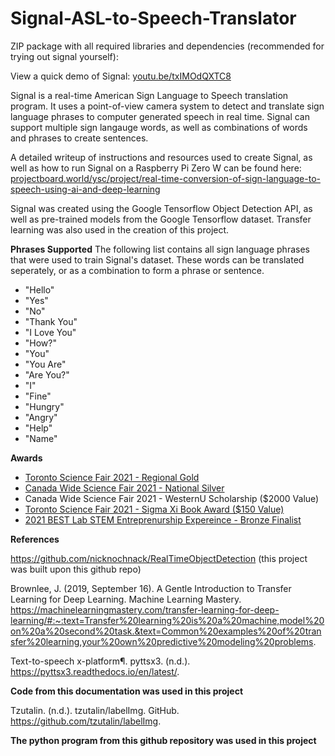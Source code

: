 # Signal-ASL-to-Speech-Translator

ZIP package with all required libraries and dependencies (recommended for trying out signal yourself): 

View a quick demo of Signal:
[youtu.be/txIMOdQXTC8](https://www.youtube.com/watch?v=txIMOdQXTC8)

Signal is a real-time American Sign Language to Speech translation program. It uses a point-of-view camera system to detect and translate sign language phrases to computer generated speech in real time. Signal can support multiple sign langauge words, as well as combinations of words and phrases to create sentences. 

A detailed writeup of instructions and resources used to create Signal, as well as how to run Signal on a Raspberry Pi Zero W can be found here:
[projectboard.world/ysc/project/real-time-conversion-of-sign-language-to-speech-using-ai-and-deep-learning](https://projectboard.world/ysc/project/real-time-conversion-of-sign-language-to-speech-using-ai-and-deep-learning)

Signal was created using the Google Tensorflow Object Detection API, as well as pre-trained models from the Google Tensorflow dataset. Transfer learning was also used in the creation of this project.

**Phrases Supported**
The following list contains all sign language phrases that were used to train Signal's dataset. These words can be translated seperately, or as a combination to form a phrase or sentence.

* "Hello"
* "Yes"
* "No"
* "Thank You"
* "I Love You"
* "How?"
* "You"
* "You Are"
* "Are You?"
* "I"
* "Fine"
* "Hungry"
* "Angry"
* "Help"
* "Name"


**Awards**
* [Toronto Science Fair 2021 - Regional Gold](https://www.torontosciencefair.ca/previous-fairs/2021-gold-medal-recipients#h.lr3yzoszwmvv)
* [Canada Wide Science Fair 2021 - National Silver](https://projectboard.world/ysc/project/real-time-conversion-of-sign-language-to-speech-using-ai-and-deep-learning)
* Canada Wide Science Fair 2021 - WesternU Scholarship ($2000 Value)
* [Toronto Science Fair 2021 - Sigma Xi Book Award ($150 Value)](https://www.torontosciencefair.ca/previous-fairs/2021-special-award-recipients#h.c7cz7cmwg68u)
* [2021 BEST Lab STEM Entreprenurship Expereince - Bronze Finalist](https://www.instagram.com/p/CS9xKT3ra_Q/)

**References**

https://github.com/nicknochnack/RealTimeObjectDetection (this project was built upon this github repo)

Brownlee, J. (2019, September 16). A Gentle Introduction to Transfer Learning for Deep Learning. Machine Learning Mastery. https://machinelearningmastery.com/transfer-learning-for-deep-learning/#:~:text=Transfer%20learning%20is%20a%20machine,model%20on%20a%20second%20task.&text=Common%20examples%20of%20transfer%20learning,your%20own%20predictive%20modeling%20problems.

Text-to-speech x-platform¶. pyttsx3. (n.d.). https://pyttsx3.readthedocs.io/en/latest/.

**Code from this documentation was used in this project**

Tzutalin. (n.d.). tzutalin/labelImg. GitHub. https://github.com/tzutalin/labelImg.

**The python program from this github repository was used in this project**





